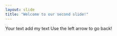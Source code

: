 ```yaml
---
layout: slide
title: "Welcome to our second slide!"
---
```

Your text add my text
Use the left arrow to go back!
